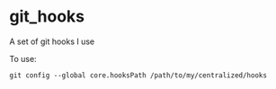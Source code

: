 # git_hooks
A set of git hooks I use


To use:
```console
git config --global core.hooksPath /path/to/my/centralized/hooks
```
